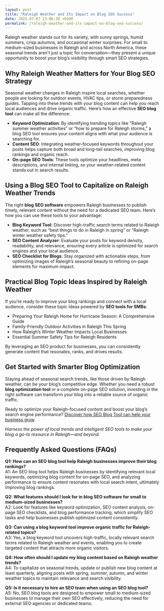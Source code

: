 ```yaml
---
layout: post
title: "Raleigh Weather and Its Impact on Blog SEO Success"
date: 2025-07-07 13:06:38 +0200
permalink: /raleigh-weather-and-its-impact-on-blog-seo-success/
---
```

Raleigh weather stands out for its variety, with sunny springs, humid summers, crisp autumns, and occasional winter surprises. For small to medium-sized businesses in Raleigh and across North America, these seasonal trends aren’t just a topic for conversation—they present a unique opportunity to boost your blog’s visibility through smart SEO strategies.

## Why Raleigh Weather Matters for Your Blog SEO Strategy

Seasonal weather changes in Raleigh inspire local searches, whether people are looking for outdoor events, HVAC tips, or storm preparedness guides. Tapping into these trends with your blog content can help you reach local audiences and drive organic traffic. Here’s how an effective **SEO blog tool** can make all the difference:

- **Keyword Optimization**: By identifying trending topics like “Raleigh summer weather activities” or “how to prepare for Raleigh storms,” a blog SEO tool ensures your content aligns with what your audience is searching for.
- **Content SEO**: Integrating weather-focused keywords throughout your posts helps capture both broad and long-tail searches, improving blog rankings and organic reach.
- **On-page SEO Tools**: These tools optimize your headlines, meta descriptions, and internal linking, so your weather-related content stands out in search results.

## Using a Blog SEO Tool to Capitalize on Raleigh Weather Trends

The right **blog SEO software** empowers Raleigh businesses to publish timely, relevant content without the need for a dedicated SEO team. Here’s how you can use these tools to your advantage:

- **Blog Keyword Tool**: Discover high-traffic search terms related to Raleigh weather, such as “best things to do in Raleigh in spring” or “Raleigh winter weather safety tips.”
- **SEO Content Analyzer**: Evaluate your posts for keyword density, readability, and relevance, ensuring every article is optimized for search engines and your local audience.
- **SEO Checklist for Blogs**: Stay organized with actionable steps, from optimizing images of Raleigh’s seasonal beauty to refining on-page elements for maximum impact.

## Practical Blog Topic Ideas Inspired by Raleigh Weather

If you’re ready to improve your blog rankings and connect with a local audience, consider these topic ideas powered by **SEO tools for SMBs**:

- Preparing Your Raleigh Home for Hurricane Season: A Comprehensive Guide  
- Family-Friendly Outdoor Activities in Raleigh This Spring  
- How Raleigh’s Winter Weather Impacts Local Businesses  
- Essential Summer Safety Tips for Raleigh Residents

By leveraging an SEO product for businesses, you can consistently generate content that resonates, ranks, and drives results.

## Get Started with Smarter Blog Optimization

Staying ahead of seasonal search trends, like those driven by Raleigh weather, can be your blog’s competitive edge. Whether you need a robust **blog optimization tool** or a complete on-page SEO solution, investing in the right software can transform your blog into a reliable source of organic traffic.

Ready to optimize your Raleigh-focused content and boost your blog’s search engine performance? [Discover how SEO Blog Tool can help your business grow](https://seoblogtool.com/).

*Harness the power of local trends and intelligent SEO tools to make your blog a go-to resource in Raleigh—and beyond.*

## Frequently Asked Questions (FAQs)

**Q1: How can an SEO blog tool help Raleigh businesses improve their blog rankings?**  
A1: An SEO blog tool helps Raleigh businesses by identifying relevant local keywords, optimizing blog content for on-page SEO, and analyzing performance to ensure content resonates with local search intent, ultimately improving blog rankings.

**Q2: What features should I look for in blog SEO software for small to medium-sized businesses?**  
A2: Look for features like keyword optimization, SEO content analysis, on-page SEO checklists, and blog performance tracking, which simplify SEO tasks and help businesses publish optimized content consistently.

**Q3: Can using a blog keyword tool improve organic traffic for Raleigh-related topics?**  
A3: Yes, a blog keyword tool uncovers high-traffic, locally relevant search terms related to Raleigh weather and events, enabling you to create targeted content that attracts more organic visitors.

**Q4: How often should I update my blog content based on Raleigh weather trends?**  
A4: To capitalize on seasonal trends, update or publish new blog content at least quarterly, aligning posts with spring, summer, autumn, and winter weather topics to maintain relevance and search visibility.

**Q5: Is it necessary to hire an SEO team when using an SEO blog tool?**  
A5: No, SEO blog tools are designed to empower small to medium-sized businesses to manage their own SEO effectively, reducing the need for external SEO agencies or dedicated teams.

<script type="application/ld+json">
{
  "@context": "https://schema.org",
  "@type": "BlogPosting",
  "headline": "Raleigh Weather and Its Impact on Blog SEO Success",
  "description": "Explore how Raleigh's seasonal weather trends can be leveraged by small to medium-sized businesses using SEO blog tools to improve blog rankings and drive organic traffic.",
  "author": {
    "@type": "Person",
    "name": "SEO Blog Tool"
  },
  "publisher": {
    "@type": "Person",
    "name": "SEO Blog Tool"
  },
  "mainEntityOfPage": {
    "@type": "WebPage",
    "@id": "https://seoblogtool.com/"
  },
  "datePublished": "2024-06-01",
  "dateModified": "2024-06-01"
}
</script>

<script type="application/ld+json">
{
  "@context": "https://schema.org",
  "@type": "FAQPage",
  "mainEntity": [
    {
      "@type": "Question",
      "name": "How can an SEO blog tool help Raleigh businesses improve their blog rankings?",
      "acceptedAnswer": {
        "@type": "Answer",
        "text": "An SEO blog tool helps Raleigh businesses by identifying relevant local keywords, optimizing blog content for on-page SEO, and analyzing performance to ensure content resonates with local search intent, ultimately improving blog rankings."
      }
    },
    {
      "@type": "Question",
      "name": "What features should I look for in blog SEO software for small to medium-sized businesses?",
      "acceptedAnswer": {
        "@type": "Answer",
        "text": "Look for features like keyword optimization, SEO content analysis, on-page SEO checklists, and blog performance tracking, which simplify SEO tasks and help businesses publish optimized content consistently."
      }
    },
    {
      "@type": "Question",
      "name": "Can using a blog keyword tool improve organic traffic for Raleigh-related topics?",
      "acceptedAnswer": {
        "@type": "Answer",
        "text": "Yes, a blog keyword tool uncovers high-traffic, locally relevant search terms related to Raleigh weather and events, enabling you to create targeted content that attracts more organic visitors."
      }
    },
    {
      "@type": "Question",
      "name": "How often should I update my blog content based on Raleigh weather trends?",
      "acceptedAnswer": {
        "@type": "Answer",
        "text": "To capitalize on seasonal trends, update or publish new blog content at least quarterly, aligning posts with spring, summer, autumn, and winter weather topics to maintain relevance and search visibility."
      }
    },
    {
      "@type": "Question",
      "name": "Is it necessary to hire an SEO team when using an SEO blog tool?",
      "acceptedAnswer": {
        "@type": "Answer",
        "text": "No, SEO blog tools are designed to empower small to medium-sized businesses to manage their own SEO effectively, reducing the need for external SEO agencies or dedicated teams."
      }
    }
  ]
}
</script>